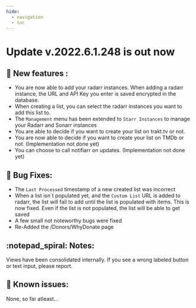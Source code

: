 ```yaml
---
hide:
  - navigation
  - toc
---
```


# Update v.2022.6.1.248 is out now

## :rocket: New features :
- You are now able to add your radarr instances. When adding a radarr instance, the URL and API Key you enter is saved encrypted in the database.
- When creating a list, you can select the radarr instances you want to add this list to.
- The `Management` menu has been extended to `Starr Instances` to manage your Radarr and Sonarr instances
- You are able to decide if you want to create your list on trakt.tv or not.
- You are now able to decide if you want to create your list on TMDb or not. (Implementation not done yet)
- You can choose to call notifiarr on updates. (Implementation not done yet)


## :bug: Bug Fixes:
- The `Last Processed` timestamp of a new created list was incorrect
- When a list isn´t populated yet, and the `Custom List` URL is added to radarr, the list will fail to add until the list is populated with items. This is now fixed. Even if the list is not populated, the list will be able to get saved
- A few small not noteworthy bugs were fixed
- Re-Added the /Donors/WhyDonate page

## :notepad_spiral: Notes:
Views have been consolidated internally. If you see a wrong labeled button or text input, please report.

## :exploding_head: Known issues:
None, so far atleast...